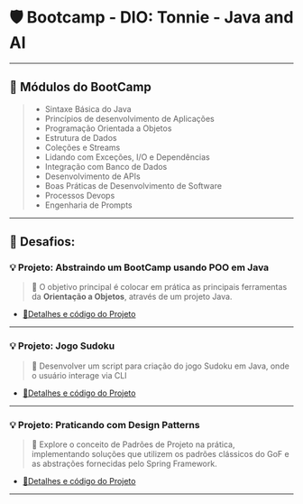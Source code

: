 # 🛡️ Bootcamp - DIO: Tonnie - Java and AI

---
## 🔖 Módulos do BootCamp 

> - Sintaxe Básica do Java
> - Princípios de desenvolvimento de Aplicações 
> - Programação Orientada a Objetos
> - Estrutura de Dados
> - Coleções e Streams
> - Lidando com Exceções, I/O e Dependências
> - Integração com Banco de Dados
> - Desenvolvimento de APIs
> - Boas Práticas de Desenvolvimento de Software
> - Processos Devops
> - Engenharia de Prompts

---

## 🎯 Desafios:

### 💡 Projeto: Abstraindo um BootCamp usando POO em Java 
>💎 O objetivo principal é colocar em prática  as principais ferramentas da **Orientação a Objetos**, através de um projeto Java.

- [🔗Detalhes e código do Projeto](./abstraindo-bootcamp/README.md)

---

### 💡 Projeto: Jogo Sudoku
>💎 Desenvolver um script para criação do jogo Sudoku em Java, onde o usuário interage via CLI


- [🔗Detalhes e código do Projeto](./sudoku-game/README.md)

---

### 💡 Projeto: Praticando com Design Patterns
>💎 Explore o conceito de Padrões de Projeto na prática, implementando soluções que utilizem os padrões clássicos do GoF e as abstrações fornecidas pelo Spring Framework.


- [🔗Detalhes e código do Projeto](./padroes-de-projeto/README.md)

---


